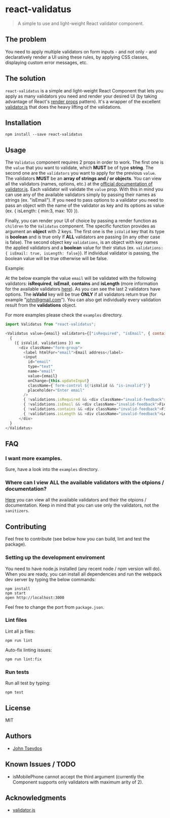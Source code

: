 # react-validatus
> A simple to use and light-weight React validator component.

## The problem
You need to apply multiple validators on form inputs - and not only - and declaratively render a UI using these rules, by applying CSS classes, displaying custom error messages, etc.

## The solution
`react-validatus` is a simple and light-weight React Component that lets you apply as many validators you need and render your desired UI (by taking advantage of React's [render props](https://reactjs.org/docs/render-props.html) pattern). It's a wrapper of the excellent [validator.js](https://www.npmjs.com/package/validator) that does the heavy lifting of the validations.


## Installation
```
npm install --save react-validatus
```

## Usage
The `Validatus` component requires 2 props in order to work. The first one is the `value` that you want to validate, which **MUST** be of type **string**. The second one are the `validators` you want to apply for the previous `value`. The validators **MUST** be an **array of strings and / or objects**. You can view all the validators (names, options,
etc.) at the [official documentation of validator.js](https://www.npmjs.com/package/validator#validators). Each validator will validate the `value` prop. With this in mind you can use any of the available validators simply by passing their names as strings (ex. "isEmail"). If you need to pass options to a validator you need to pass an object with the name of the validator as key and its options as value (ex. { isLength: { min:3, max: 10} }).

Finally, you can render your UI of choice by passing a render function as `children` to the
`Validatus` component. The specific function provides as argument an **object** with 2 keys. The first one is the `isValid` key that its type is **boolean** and is true only if **ALL** validators are passing (in any other case is false). The second object key `validations`, is an object with key names the applied validators and a **boolean** value for their status (ex. `validations: { isEmail: true, isLength: false}`). If individual validator is passing, the boolean value will be true otherwise will be false.

Example:

At the below example the value `email` will be validated with the following validators: **isRequired**, **isEmail**, **contains** and **isLength** (more information for the available validators [here](https://www.npmjs.com/package/validator#validators)). As you can see the last 2 validators have options. The **isValid** key will be true **ONLY** if all validators return true (for example "john@gmail.com"). You can also get individually every validation result from the **validations** object.

For more examples please check the `examples` directory.

```js
import Validatus from "react-validatus";

<Validatus value={email} validators={["isRequired", "isEmail", { contains: "@gmail" }, { isLength: { min:3, max: 15} }]}>
  {
    ({ isValid, validations }) =>
      <div className="form-group">
        <label htmlFor="email">Email address</label>
        <input
          id="email"
          type="text"
          name="email"
          value={email}
          onChange={this.updateInput}
          className={`form-control ${!isValid && "is-invalid"}`}
          placeholder="Enter email"
        />
        { !validations.isRequired && <div className="invalid-feedback">Field is required</div> }
        { !validations.isEmail && <div className="invalid-feedback">Field must be a valid email</div> }
        { !validations.contains && <div className="invalid-feedback">Field must contain &quot;@gmail&quot;</div> }
        { !validations.isLength && <div className="invalid-feedback">Length must be between 3 and 15</div> }
      </div>
  }
</Validatus>
```


## FAQ
### I want more examples.
Sure, have a look into the `examples` directory.

### Where can I view **ALL** the available validators with the otpions / documentation?
[Here](https://www.npmjs.com/package/validator#validators) you can view all the available validators and their the otpions / documentation. Keep in mind that you can use only the validators, not the `sanitizers`.


## Contributing
Feel free to contribute (see below how you can build, lint and test the package).


### Setting up the development enviroment
You need to have node.js installed (any recent node / npm version will do). When you are ready, you can install all dependencies and run the webpack dev server by typing the below commands:

```
npm install
npm start
open http://localhost:3000
```

Feel free to change the port from `package.json`.

### Lint files
Lint all js files:

```
npm run lint
```

Auto-fix linting issues:
```
npm run lint:fix
```

### Run tests
Run all test by typing:
```
npm test
```

## License
MIT


## Authors
* [John Tsevdos](http://tsevdos.me)


## Known Issues / TODO
* isMobilePhone cannot accept the third argument (currently the Component supports only validators with maximum arity of 2).


## Acknowledgments
* [validator.js](https://www.npmjs.com/package/validator)
